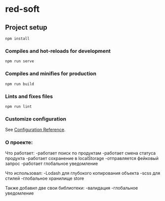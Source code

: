# red-soft

## Project setup
```
npm install
```

### Compiles and hot-reloads for development
```
npm run serve
```

### Compiles and minifies for production
```
npm run build
```

### Lints and fixes files
```
npm run lint
```

### Customize configuration
See [Configuration Reference](https://cli.vuejs.org/config/).


### О проекте:
Что работает:
-работает поиск по продуктам
-работает смена статуса продукта
-работает сохранение в localStorage
-отправляется фейковый запрос
-работает глобальное уведомление

Что использовал:
-Lodash для глубокого копирования объекта
-scss для стилей
-глобальное хранилище store

Также добавил две свои библиотеки:
-валидация
-глобальное уведомление
